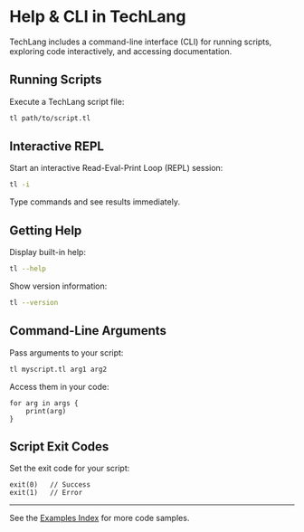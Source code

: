# Help & CLI in TechLang

TechLang includes a command-line interface (CLI) for running scripts, exploring code interactively, and accessing documentation.

## Running Scripts

Execute a TechLang script file:

```sh
tl path/to/script.tl
```

## Interactive REPL

Start an interactive Read-Eval-Print Loop (REPL) session:

```sh
tl -i
```

Type commands and see results immediately.

## Getting Help

Display built-in help:

```sh
tl --help
```

Show version information:

```sh
tl --version
```

## Command-Line Arguments

Pass arguments to your script:

```sh
tl myscript.tl arg1 arg2
```

Access them in your code:

```techlang
for arg in args {
    print(arg)
}
```

## Script Exit Codes

Set the exit code for your script:

```techlang
exit(0)   // Success
exit(1)   // Error
```

---

See the [Examples Index](examples.md) for more code samples.